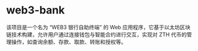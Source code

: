 # web3-bank
该项目是一个名为 “WEB3 银行自助终端” 的 Web 应用程序，它基于以太坊区块链技术构建，允许用户通过连接钱包与智能合约进行交互，实现对 ZTH 代币的管理操作，如查询余额、存款、取款、转账和授权等。
